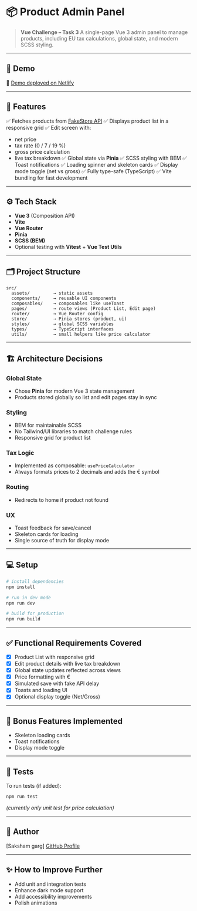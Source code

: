 # 📦 Product Admin Panel

> **Vue Challenge – Task 3**
> A single-page Vue 3 admin panel to manage products, including EU tax calculations, global state, and modern SCSS styling.

---

## 🚀 Demo

🔗 [Demo deployed on Netlify](https://vue-product-admin.netlify.app/)

---

## 📝 Features

✅ Fetches products from [FakeStore API](https://fakestoreapi.com/products)
✅ Displays product list in a responsive grid
✅ Edit screen with:

* net price
* tax rate (0 / 7 / 19 %)
* gross price calculation
* live tax breakdown
  ✅ Global state via **Pinia**
  ✅ SCSS styling with BEM
  ✅ Toast notifications
  ✅ Loading spinner and skeleton cards
  ✅ Display mode toggle (net vs gross)
  ✅ Fully type-safe (TypeScript)
  ✅ Vite bundling for fast development

---

## ⚙️ Tech Stack

* **Vue 3** (Composition API)
* **Vite**
* **Vue Router**
* **Pinia**
* **SCSS (BEM)**
* Optional testing with **Vitest** + **Vue Test Utils**

---

## 🗂️ Project Structure

```
src/
  assets/         → static assets
  components/     → reusable UI components
  composables/    → composables like useToast
  pages/          → route views (Product List, Edit page)
  router/         → Vue Router config
  store/          → Pinia stores (product, ui)
  styles/         → global SCSS variables
  types/          → TypeScript interfaces
  utils/          → small helpers like price calculator
```

---

## 🏗️ Architecture Decisions

### Global State

* Chose **Pinia** for modern Vue 3 state management
* Products stored globally so list and edit pages stay in sync

### Styling

* BEM for maintainable SCSS
* No Tailwind/UI libraries to match challenge rules
* Responsive grid for product list

### Tax Logic

* Implemented as composable: `usePriceCalculator`
* Always formats prices to 2 decimals and adds the € symbol

### Routing

* Redirects to home if product not found

### UX

* Toast feedback for save/cancel
* Skeleton cards for loading
* Single source of truth for display mode

---

## 💻 Setup

```bash
# install dependencies
npm install

# run in dev mode
npm run dev

# build for production
npm run build
```

---

## ✅ Functional Requirements Covered

* [x] Product List with responsive grid
* [x] Edit product details with live tax breakdown
* [x] Global state updates reflected across views
* [x] Price formatting with €
* [x] Simulated save with fake API delay
* [x] Toasts and loading UI
* [x] Optional display toggle (Net/Gross)

---

## 🌟 Bonus Features Implemented

* Skeleton loading cards
* Toast notifications
* Display mode toggle

---


## 🔬 Tests

To run tests (if added):

```bash
npm run test
```

*(currently only unit test for price calculation)*

---



## 🚀 Author

\[Saksham garg]
[GitHub Profile](#https://github.com/Saksham-garg)

---


## ✨ How to Improve Further

* Add unit and integration tests
* Enhance dark mode support
* Add accessibility improvements
* Polish animations

